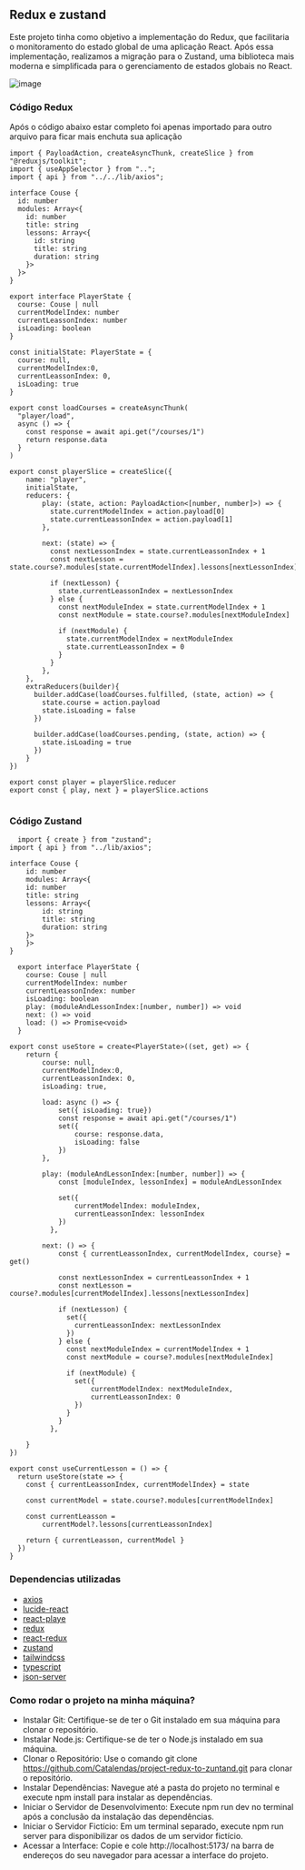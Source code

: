 ## Redux e zustand

Este projeto tinha como objetivo a implementação do Redux, que facilitaria o monitoramento do estado global de uma aplicação React. Após essa implementação, realizamos a migração para o Zustand, uma biblioteca mais moderna e simplificada para o gerenciamento de estados globais no React.

![image](https://github.com/Catalendas/project-redux-to-zuntand/assets/82763928/1d30a19c-4f04-4978-9ae9-85c9f2aa5c55)

### Código Redux

Após o código abaixo estar completo foi apenas importado para outro arquivo para ficar mais enchuta sua aplicação

```
import { PayloadAction, createAsyncThunk, createSlice } from "@reduxjs/toolkit";
import { useAppSelector } from "..";
import { api } from "../../lib/axios";

interface Couse {
  id: number
  modules: Array<{
    id: number
    title: string
    lessons: Array<{
      id: string
      title: string
      duration: string
    }>
  }>
}

export interface PlayerState {
  course: Couse | null
  currentModelIndex: number
  currentLeassonIndex: number
  isLoading: boolean
}

const initialState: PlayerState = {
  course: null,
  currentModelIndex:0,
  currentLeassonIndex: 0,
  isLoading: true
}

export const loadCourses = createAsyncThunk(
  "player/load",
  async () => {
    const response = await api.get("/courses/1")
    return response.data
  }
)

export const playerSlice = createSlice({
    name: "player",
    initialState, 
    reducers: {
        play: (state, action: PayloadAction<[number, number]>) => {
          state.currentModelIndex = action.payload[0]
          state.currentLeassonIndex = action.payload[1]
        },

        next: (state) => {
          const nextLessonIndex = state.currentLeassonIndex + 1
          const nextLesson = state.course?.modules[state.currentModelIndex].lessons[nextLessonIndex]

          if (nextLesson) {
            state.currentLeassonIndex = nextLessonIndex
          } else {
            const nextModuleIndex = state.currentModelIndex + 1
            const nextModule = state.course?.modules[nextModuleIndex]

            if (nextModule) {
              state.currentModelIndex = nextModuleIndex
              state.currentLeassonIndex = 0
            }
          }
        },
    },
    extraReducers(builder){
      builder.addCase(loadCourses.fulfilled, (state, action) => {
        state.course = action.payload
        state.isLoading = false
      })

      builder.addCase(loadCourses.pending, (state, action) => {
        state.isLoading = true 
      })
    }
})

export const player = playerSlice.reducer
export const { play, next } = playerSlice.actions


```

### Código Zustand

```
  import { create } from "zustand";
import { api } from "../lib/axios";

interface Couse {
    id: number
    modules: Array<{
    id: number
    title: string
    lessons: Array<{
        id: string
        title: string
        duration: string
    }>
    }>
}
  
  export interface PlayerState {
    course: Couse | null
    currentModelIndex: number
    currentLeassonIndex: number
    isLoading: boolean
    play: (moduleAndLessonIndex:[number, number]) => void
    next: () => void
    load: () => Promise<void>
  }

export const useStore = create<PlayerState>((set, get) => {
    return {
        course: null,
        currentModelIndex:0,
        currentLeassonIndex: 0,
        isLoading: true,

        load: async () => {
            set({ isLoading: true})
            const response = await api.get("/courses/1")
            set({ 
                course: response.data,
                isLoading: false
            })
        },

        play: (moduleAndLessonIndex:[number, number]) => {
            const [moduleIndex, lessonIndex] = moduleAndLessonIndex

            set({
                currentModelIndex: moduleIndex,
                currentLeassonIndex: lessonIndex
            })
          },
  
        next: () => {
            const { currentLeassonIndex, currentModelIndex, course} = get()

            const nextLessonIndex = currentLeassonIndex + 1
            const nextLesson = course?.modules[currentModelIndex].lessons[nextLessonIndex]
  
            if (nextLesson) {
              set({
                currentLeassonIndex: nextLessonIndex
              })
            } else {
              const nextModuleIndex = currentModelIndex + 1
              const nextModule = course?.modules[nextModuleIndex]
  
              if (nextModule) {
                set({
                    currentModelIndex: nextModuleIndex,
                    currentLeassonIndex: 0
                })
              }
            }
          },

    }
})

export const useCurrentLesson = () => {
  return useStore(state => {
    const { currentLeassonIndex, currentModelIndex} = state
  
    const currentModel = state.course?.modules[currentModelIndex]
  
    const currentLeasson = 
        currentModel?.lessons[currentLeassonIndex]
  
    return { currentLeasson, currentModel }
  })
}
```

### Dependencias utilizadas

- [axios](https://axios-http.com/ptbr/)
- [lucide-react](https://lucide.dev/)
- [react-playe](https://www.npmjs.com/package/react-player)
- [redux](https://redux.js.org/)
- [react-redux](https://react-redux.js.org/)
- [zustand](https://docs.pmnd.rs/zustand/getting-started/introduction)
- [tailwindcss](https://tailwindcss.com/)
- [typescript](https://www.typescriptlang.org/)
- [json-server](https://www.npmjs.com/package/json-server)

### Como rodar o projeto na minha máquina?

- Instalar Git: Certifique-se de ter o Git instalado em sua máquina para clonar o repositório.
- Instalar Node.js: Certifique-se de ter o Node.js instalado em sua máquina.
- Clonar o Repositório: Use o comando git clone https://github.com/Catalendas/project-redux-to-zuntand.git para clonar o repositório.
- Instalar Dependências: Navegue até a pasta do projeto no terminal e execute npm install para instalar as dependências.
- Iniciar o Servidor de Desenvolvimento: Execute npm run dev no terminal após a conclusão da instalação das dependências.
- Iniciar o Servidor Fictício: Em um terminal separado, execute npm run server para disponibilizar os dados de um servidor fictício.
- Acessar a Interface: Copie e cole http://localhost:5173/ na barra de endereços do seu navegador para acessar a interface do projeto.
